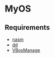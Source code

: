 # MyOS

## Requirements

* [nasm](https://www.nasm.us)
* [dd](http://www.chrysocome.net/dd)
* [VBoxManage](https://www.virtualbox.org)
